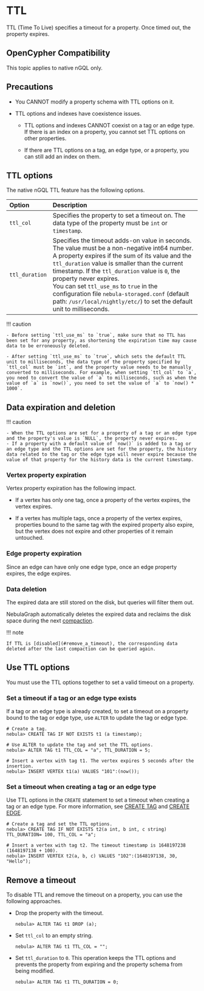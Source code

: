 # TTL

TTL (Time To Live) specifies a timeout for a property. Once timed out, the property expires.

## OpenCypher Compatibility

This topic applies to native nGQL only.

## Precautions

* You CANNOT modify a property schema with TTL options on it.

* TTL options and indexes have coexistence issues.

  + TTL options and indexes CANNOT coexist on a tag or an edge type. If there is an index on a property, you cannot set TTL options on other properties.

  + If there are TTL options on a tag, an edge type, or a property, you can still add an index on them.

## TTL options

The native nGQL TTL feature has the following options.

|Option|Description|
|:---|:---|
|`ttl_col`|Specifies the property to set a timeout on. The data type of the property must be `int` or `timestamp`.|
|`ttl_duration`|Specifies the timeout adds-on value in seconds. The value must be a non-negative int64 number. A property expires if the sum of its value and the `ttl_duration` value is smaller than the current timestamp. If the `ttl_duration` value is `0`, the property never expires.<br/>You can set `ttl_use_ms` to `true` in the configuration file `nebula-storaged.conf` (default path: `/usr/local/nightly/etc/`) to set the default unit to milliseconds.|

!!! caution

    - Before setting `ttl_use_ms` to `true`, make sure that no TTL has been set for any property, as shortening the expiration time may cause data to be erroneously deleted.
 
    - After setting `ttl_use_ms` to `true`, which sets the default TTL unit to milliseconds, the data type of the property specified by `ttl_col` must be `int`, and the property value needs to be manually converted to milliseconds. For example, when setting `ttl_col` to `a`, you need to convert the value of `a` to milliseconds, such as when the value of `a` is `now()`, you need to set the value of `a` to `now() * 1000`.


## Data expiration and deletion

!!! caution

    - When the TTL options are set for a property of a tag or an edge type and the property's value is `NULL`, the property never expires. 
    - If a property with a default value of `now()` is added to a tag or an edge type and the TTL options are set for the property, the history data related to the tag or the edge type will never expire because the value of that property for the history data is the current timestamp.
  
### Vertex property expiration

Vertex property expiration has the following impact.

* If a vertex has only one tag, once a property of the vertex expires, the vertex expires.

* If a vertex has multiple tags, once a property of the vertex expires, properties bound to the same tag with the expired property also expire, but the vertex does not expire and other properties of it remain untouched.

### Edge property expiration

Since an edge can have only one edge type, once an edge property expires, the edge expires.

### Data deletion

The expired data are still stored on the disk, but queries will filter them out.

NebulaGraph automatically deletes the expired data and reclaims the disk space during the next [compaction](../../8.service-tuning/compaction.md).

!!! note

    If TTL is [disabled](#remove_a_timeout), the corresponding data deleted after the last compaction can be queried again.

## Use TTL options

You must use the TTL options together to set a valid timeout on a property.

### Set a timeout if a tag or an edge type exists

If a tag or an edge type is already created, to set a timeout on a property bound to the tag or edge type, use `ALTER` to update the tag or edge type.

```ngql
# Create a tag.
nebula> CREATE TAG IF NOT EXISTS t1 (a timestamp);

# Use ALTER to update the tag and set the TTL options.
nebula> ALTER TAG t1 TTL_COL = "a", TTL_DURATION = 5;

# Insert a vertex with tag t1. The vertex expires 5 seconds after the insertion.
nebula> INSERT VERTEX t1(a) VALUES "101":(now());
```

### Set a timeout when creating a tag or an edge type

Use TTL options in the `CREATE` statement to set a timeout when creating a tag or an edge type. For more information, see [CREATE TAG](../10.tag-statements/1.create-tag.md) and [CREATE EDGE](../11.edge-type-statements/1.create-edge.md).

```ngql
# Create a tag and set the TTL options.
nebula> CREATE TAG IF NOT EXISTS t2(a int, b int, c string) TTL_DURATION= 100, TTL_COL = "a";

# Insert a vertex with tag t2. The timeout timestamp is 1648197238 (1648197138 + 100).
nebula> INSERT VERTEX t2(a, b, c) VALUES "102":(1648197138, 30, "Hello");
```

## Remove a timeout

To disable TTL and remove the timeout on a property, you can use the following approaches.

* Drop the property with the timeout.

    ```ngql
    nebula> ALTER TAG t1 DROP (a);
    ```

* Set `ttl_col` to an empty string.

    ```ngql
    nebula> ALTER TAG t1 TTL_COL = "";
    ```

* Set `ttl_duration` to `0`. This operation keeps the TTL options and prevents the property from expiring and the property schema from being modified.

    ```ngql
    nebula> ALTER TAG t1 TTL_DURATION = 0;
    ```
